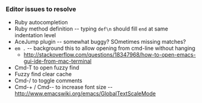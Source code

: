 ### Editor issues to resolve

* Ruby autocompletion
* Ruby method definition -- typing `def\n` should fill `end` at same indentation level
* AceJump plugin -- somewhat buggy? SOmetimes missing matches?
* `em .` -- background this to allow opening from cmd-line without hanging
  * http://stackoverflow.com/questions/18347968/how-to-open-emacs-gui-ide-from-mac-terminal
* Cmd-T to open fuzzy find
* Fuzzy find clear cache
* Cmd-/ to toggle comments
* Cmd-+ / Cmd-- to increase font size -- http://www.emacswiki.org/emacs/GlobalTextScaleMode
